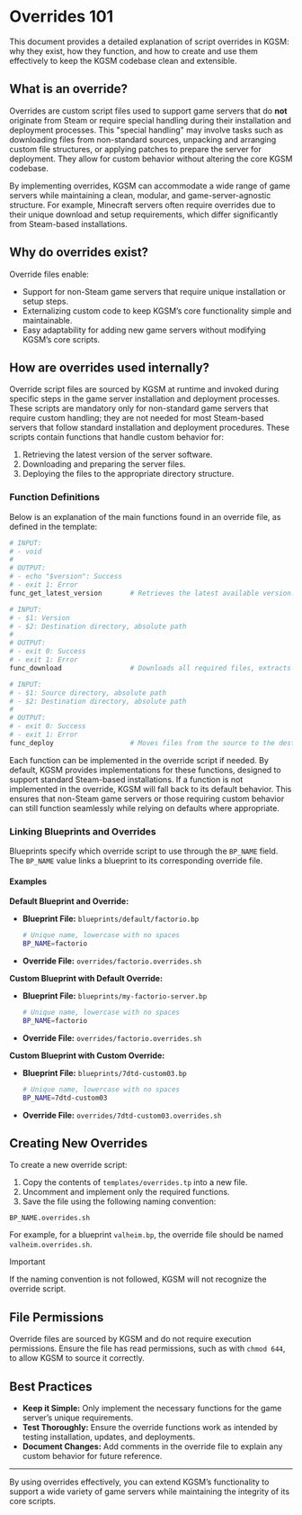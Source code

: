 # Overrides 101

This document provides a detailed explanation of script overrides in KGSM: why they exist, how they function, and how to create and use them effectively to keep the KGSM codebase clean and extensible.

## What is an override?

Overrides are custom script files used to support game servers that do **not** originate from Steam or require special handling during their installation and deployment processes. This "special handling" may involve tasks such as downloading files from non-standard sources, unpacking and arranging custom file structures, or applying patches to prepare the server for deployment. They allow for custom behavior without altering the core KGSM codebase.

By implementing overrides, KGSM can accommodate a wide range of game servers while maintaining a clean, modular, and game-server-agnostic structure. For example, Minecraft servers often require overrides due to their unique download and setup requirements, which differ significantly from Steam-based installations.

## Why do overrides exist?

Override files enable:

- Support for non-Steam game servers that require unique installation or setup steps.
- Externalizing custom code to keep KGSM’s core functionality simple and maintainable.
- Easy adaptability for adding new game servers without modifying KGSM’s core scripts.

## How are overrides used internally?

Override script files are sourced by KGSM at runtime and invoked during specific steps in the game server installation and deployment processes. These scripts are mandatory only for non-standard game servers that require custom handling; they are not needed for most Steam-based servers that follow standard installation and deployment procedures. These scripts contain functions that handle custom behavior for:

1. Retrieving the latest version of the server software.
2. Downloading and preparing the server files.
3. Deploying the files to the appropriate directory structure.

### Function Definitions
Below is an explanation of the main functions found in an override file, as defined in the template:

```sh
# INPUT:
# - void
#
# OUTPUT:
# - echo "$version": Success
# - exit 1: Error
func_get_latest_version       # Retrieves the latest available version. Exits with 1 on error.

# INPUT:
# - $1: Version
# - $2: Destination directory, absolute path
#
# OUTPUT:
# - exit 0: Success
# - exit 1: Error
func_download                 # Downloads all required files, extracts zips, and prepares a working setup.

# INPUT:
# - $1: Source directory, absolute path
# - $2: Destination directory, absolute path
#
# OUTPUT:
# - exit 0: Success
# - exit 1: Error
func_deploy                   # Moves files from the source to the destination and performs final cleanup.
```

Each function can be implemented in the override script if needed. By default, KGSM provides implementations for these functions, designed to support standard Steam-based installations. If a function is not implemented in the override, KGSM will fall back to its default behavior. This ensures that non-Steam game servers or those requiring custom behavior can still function seamlessly while relying on defaults where appropriate.

### Linking Blueprints and Overrides
Blueprints specify which override script to use through the `BP_NAME` field. The `BP_NAME` value links a blueprint to its corresponding override file.

#### Examples

**Default Blueprint and Override:**

- **Blueprint File:** `blueprints/default/factorio.bp`
  ```sh
  # Unique name, lowercase with no spaces
  BP_NAME=factorio
  ```
- **Override File:** `overrides/factorio.overrides.sh`

**Custom Blueprint with Default Override:**

- **Blueprint File:** `blueprints/my-factorio-server.bp`
  ```sh
  # Unique name, lowercase with no spaces
  BP_NAME=factorio
  ```
- **Override File:** `overrides/factorio.overrides.sh`

**Custom Blueprint with Custom Override:**

- **Blueprint File:** `blueprints/7dtd-custom03.bp`
  ```sh
  # Unique name, lowercase with no spaces
  BP_NAME=7dtd-custom03
  ```
- **Override File:** `overrides/7dtd-custom03.overrides.sh`

## Creating New Overrides

To create a new override script:

1. Copy the contents of `templates/overrides.tp` into a new file.
2. Uncomment and implement only the required functions.
3. Save the file using the following naming convention:
```
BP_NAME.overrides.sh
```
For example, for a blueprint `valheim.bp`, the override file should be named `valheim.overrides.sh`.

> [!IMPORTANT]
> If the naming convention is not followed, KGSM will not recognize the override script.

## File Permissions

Override files are sourced by KGSM and do not require execution permissions. Ensure the file has read permissions, such as with `chmod 644`, to allow KGSM to source it correctly.

## Best Practices

- **Keep it Simple:** Only implement the necessary functions for the game server’s unique requirements.
- **Test Thoroughly:** Ensure the override functions work as intended by testing installation, updates, and deployments.
- **Document Changes:** Add comments in the override file to explain any custom behavior for future reference.

---
By using overrides effectively, you can extend KGSM’s functionality to support a wide variety of game servers while maintaining the integrity of its core scripts.

